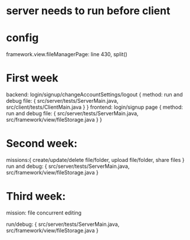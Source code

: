 # server needs to run before client

# config 
framework.view.fileManagerPage: line 430, split()

# First week
backend: login/signup/changeAccountSettings/logout
{
    method: run and debug
    file: {
        src/server/tests/ServerMain.java, 
        src/client/tests/ClientMain.java
    }
}
frontend: login/signup page
{
    method: run and debug
    file: {
        src/server/tests/ServerMain.java, 
        src/framework/view/fileStorage.java
    }
}

# Second week:
missions:{
    create/update/delete file/folder,
    upload file/folder,
    share files
}
run and debug: {
    src/server/tests/ServerMain.java,
    src/framework/view/fileStorage.java
}

# Third week:
mission: file concurrent editing

run/debug: {
    src/server/tests/ServerMain.java, 
    src/framework/view/fileStorage.java
}
